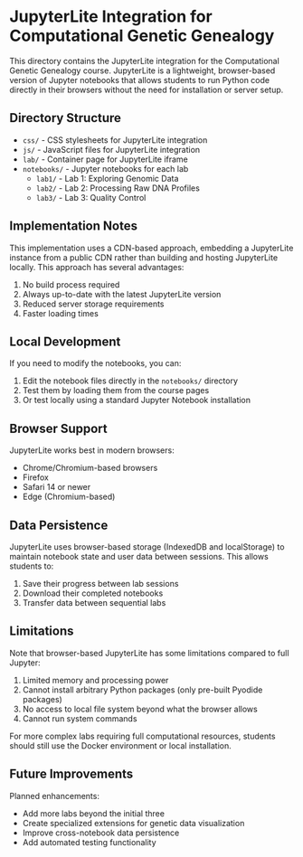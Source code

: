 # JupyterLite Integration for Computational Genetic Genealogy

This directory contains the JupyterLite integration for the Computational Genetic Genealogy course. JupyterLite is a lightweight, browser-based version of Jupyter notebooks that allows students to run Python code directly in their browsers without the need for installation or server setup.

## Directory Structure

- `css/` - CSS stylesheets for JupyterLite integration
- `js/` - JavaScript files for JupyterLite integration
- `lab/` - Container page for JupyterLite iframe
- `notebooks/` - Jupyter notebooks for each lab
  - `lab1/` - Lab 1: Exploring Genomic Data
  - `lab2/` - Lab 2: Processing Raw DNA Profiles
  - `lab3/` - Lab 3: Quality Control

## Implementation Notes

This implementation uses a CDN-based approach, embedding a JupyterLite instance from a public CDN rather than building and hosting JupyterLite locally. This approach has several advantages:

1. No build process required
2. Always up-to-date with the latest JupyterLite version
3. Reduced server storage requirements
4. Faster loading times

## Local Development

If you need to modify the notebooks, you can:

1. Edit the notebook files directly in the `notebooks/` directory
2. Test them by loading them from the course pages
3. Or test locally using a standard Jupyter Notebook installation

## Browser Support

JupyterLite works best in modern browsers:
- Chrome/Chromium-based browsers
- Firefox
- Safari 14 or newer
- Edge (Chromium-based)

## Data Persistence

JupyterLite uses browser-based storage (IndexedDB and localStorage) to maintain notebook state and user data between sessions. This allows students to:

1. Save their progress between lab sessions
2. Download their completed notebooks
3. Transfer data between sequential labs

## Limitations

Note that browser-based JupyterLite has some limitations compared to full Jupyter:

1. Limited memory and processing power
2. Cannot install arbitrary Python packages (only pre-built Pyodide packages)
3. No access to local file system beyond what the browser allows
4. Cannot run system commands

For more complex labs requiring full computational resources, students should still use the Docker environment or local installation.

## Future Improvements

Planned enhancements:
- Add more labs beyond the initial three
- Create specialized extensions for genetic data visualization
- Improve cross-notebook data persistence
- Add automated testing functionality